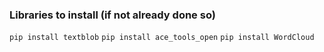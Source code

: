### Libraries to install (if not already done so)
`pip install textblob`
`pip install ace_tools_open`
`pip install WordCloud`
